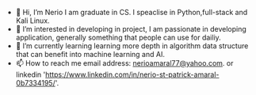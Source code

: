 - 👋 Hi, I’m Nerio I am graduate in CS. I speaclise in Python,full-stack and Kali Linux. 
- 👀 I’m interested in developing in project, I am passionate in developing application, generally something that people can use for dailiy.
- 🌱 I’m currently learning learning more depth in algorithm data structure that can benefit into machine learning and AI. 
- 📫 How to reach me email address: nerioamaral77@yahoo.com. or linkedin 'https://www.linkedin.com/in/nerio-st-patrick-amaral-0b7334195/'.

<!---
nerioa7/nerioa7 is a ✨ special ✨ repository because its `README.md` (this file) appears on your GitHub profile.
You can click the Preview link to take a look at your changes.
--->
